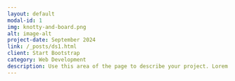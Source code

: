 ```yaml
---
layout: default
modal-id: 1
img: knotty-and-board.png
alt: image-alt
project-date: September 2024
link: /_posts/ds1.html
client: Start Bootstrap
category: Web Development
description: Use this area of the page to describe your project. Lorem ipsum dolor sit amet, consectetur adipisicing elit. Mollitia neque assumenda ipsam nihil, molestias magnam, recusandae quos quis inventore quisquam velit asperiores, vitae? Reprehenderit soluta, eos quod consequuntur itaque. Nam.
---
```

